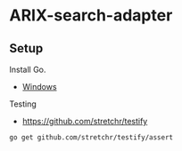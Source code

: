 ARIX-search-adapter
===================



Setup
-----

Install Go.
- [Windows][setup-tut]

Testing
- https://github.com/stretchr/testify
```
go get github.com/stretchr/testify/assert
```



[setup-tut]: http://www.wadewegner.com/2014/12/easy-go-programming-setup-for-windows/